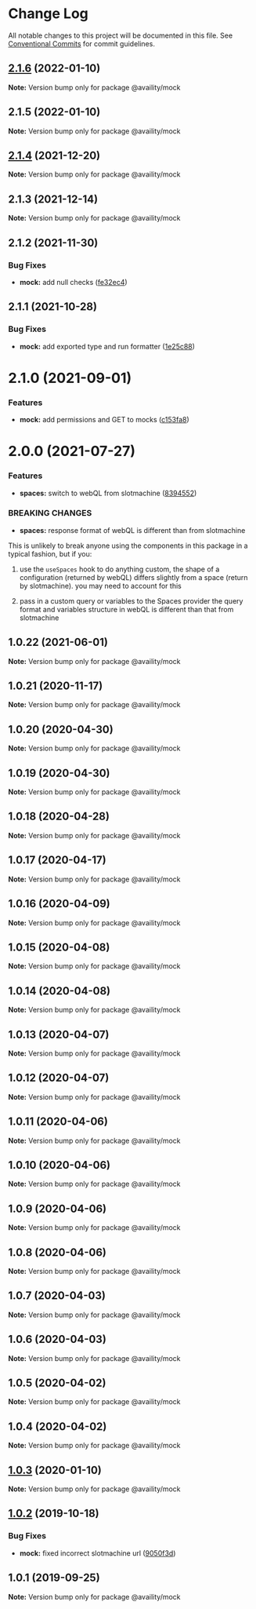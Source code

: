 # Change Log

All notable changes to this project will be documented in this file.
See [Conventional Commits](https://conventionalcommits.org) for commit guidelines.

## [2.1.6](https://github.com/Availity/availity-react/compare/@availity/mock@2.1.5...@availity/mock@2.1.6) (2022-01-10)

**Note:** Version bump only for package @availity/mock





## 2.1.5 (2022-01-10)

**Note:** Version bump only for package @availity/mock





## [2.1.4](https://github.com/Availity/availity-react/compare/@availity/mock@2.1.3...@availity/mock@2.1.4) (2021-12-20)

**Note:** Version bump only for package @availity/mock





## 2.1.3 (2021-12-14)

**Note:** Version bump only for package @availity/mock





## 2.1.2 (2021-11-30)


### Bug Fixes

* **mock:** add null checks ([fe32ec4](https://github.com/Availity/availity-react/commit/fe32ec4a9984b5630680982c0c07ff123eadaaf0))





## 2.1.1 (2021-10-28)


### Bug Fixes

* **mock:** add exported type and run formatter ([1e25c88](https://github.com/Availity/availity-react/commit/1e25c88d3f310ad2f2b2781ba5cf25f5703be7d7))





# 2.1.0 (2021-09-01)


### Features

* **mock:** add permissions and GET to mocks ([c153fa8](https://github.com/Availity/availity-react/commit/c153fa8c390b628ee8be4c0e4f83543c14a24424))





# 2.0.0 (2021-07-27)


### Features

* **spaces:** switch to webQL from slotmachine ([8394552](https://github.com/Availity/availity-react/commit/839455227d78d5eef37e47ad4b5885f92fc178b3))


### BREAKING CHANGES

* **spaces:** response format of webQL is different than from
slotmachine

This is unlikely to break anyone using the components in this package in
a typical fashion, but if you:

1. use the `useSpaces` hook to do anything
custom, the shape of a configuration (returned by webQL) differs
slightly from a space (return by slotmachine). you may need to account
for this

2. pass in a custom query or variables to the Spaces provider the query
   format and variables structure in webQL is different than that from slotmachine





## 1.0.22 (2021-06-01)

**Note:** Version bump only for package @availity/mock





## 1.0.21 (2020-11-17)

**Note:** Version bump only for package @availity/mock





## 1.0.20 (2020-04-30)

**Note:** Version bump only for package @availity/mock





## 1.0.19 (2020-04-30)

**Note:** Version bump only for package @availity/mock





## 1.0.18 (2020-04-28)

**Note:** Version bump only for package @availity/mock





## 1.0.17 (2020-04-17)

**Note:** Version bump only for package @availity/mock





## 1.0.16 (2020-04-09)

**Note:** Version bump only for package @availity/mock





## 1.0.15 (2020-04-08)

**Note:** Version bump only for package @availity/mock





## 1.0.14 (2020-04-08)

**Note:** Version bump only for package @availity/mock





## 1.0.13 (2020-04-07)

**Note:** Version bump only for package @availity/mock





## 1.0.12 (2020-04-07)

**Note:** Version bump only for package @availity/mock





## 1.0.11 (2020-04-06)

**Note:** Version bump only for package @availity/mock





## 1.0.10 (2020-04-06)

**Note:** Version bump only for package @availity/mock





## 1.0.9 (2020-04-06)

**Note:** Version bump only for package @availity/mock





## 1.0.8 (2020-04-06)

**Note:** Version bump only for package @availity/mock





## 1.0.7 (2020-04-03)

**Note:** Version bump only for package @availity/mock





## 1.0.6 (2020-04-03)

**Note:** Version bump only for package @availity/mock





## 1.0.5 (2020-04-02)

**Note:** Version bump only for package @availity/mock





## 1.0.4 (2020-04-02)

**Note:** Version bump only for package @availity/mock





## [1.0.3](https://github.com/Availity/availity-react/compare/@availity/mock@1.0.2...@availity/mock@1.0.3) (2020-01-10)

**Note:** Version bump only for package @availity/mock





## [1.0.2](https://github.com/Availity/availity-react/compare/@availity/mock@1.0.1...@availity/mock@1.0.2) (2019-10-18)


### Bug Fixes

* **mock:** fixed incorrect slotmachine url ([9050f3d](https://github.com/Availity/availity-react/commit/9050f3d))





## 1.0.1 (2019-09-25)

**Note:** Version bump only for package @availity/mock
